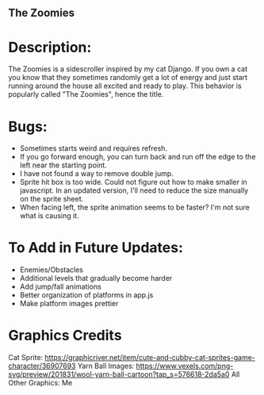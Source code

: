 ## The Zoomies

# Description: 
The Zoomies is a sidescroller inspired by my cat Django. If you own a cat you know that they sometimes randomly get a lot of energy and just start running around the house all excited and ready to play. This behavior is popularly called "The Zoomies", hence the title.

# Bugs:
- Sometimes starts weird and requires refresh.
- If you go forward enough, you can turn back and run off the edge to the left near the starting point.
- I have not found a way to remove double jump.
- Sprite hit box is too wide. Could not figure out how to make smaller in javascript. In an updated version, I'll need to reduce the size manually on the sprite sheet.
- When facing left, the sprite animation seems to be faster? I'm not sure what is causing it.


# To Add in Future Updates:
- Enemies/Obstacles
- Additional levels that gradually become harder
- Add jump/fall animations
- Better organization of platforms in app.js
- Make platform images prettier

# Graphics Credits
Cat Sprite: https://graphicriver.net/item/cute-and-cubby-cat-sprites-game-character/36907693
Yarn Ball Images: https://www.vexels.com/png-svg/preview/201831/wool-yarn-ball-cartoon?tap_s=576618-2da5a0
All Other Graphics: Me